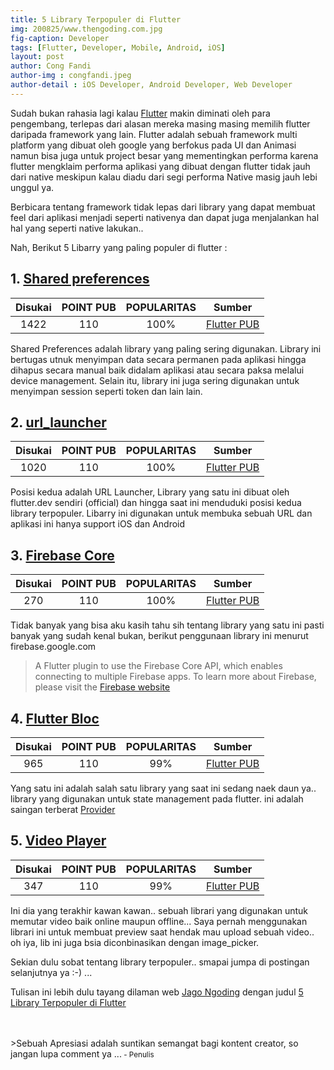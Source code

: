 ```yaml
---
title: 5 Library Terpopuler di Flutter
img: 200825/www.thengoding.com.jpg
fig-caption: Developer
tags: [Flutter, Developer, Mobile, Android, iOS]
layout: post
author: Cong Fandi
author-img : congfandi.jpeg
author-detail : iOS Developer, Android Developer, Web Developer
---
```


Sudah bukan rahasia lagi kalau [Flutter](https://flutter.dev) makin diminati oleh para pengembang, terlepas dari alasan mereka masing masing memilih flutter daripada framework yang lain. Flutter adalah sebuah framework multi platform yang dibuat oleh google yang berfokus pada UI dan Animasi namun bisa juga untuk project besar yang mementingkan performa karena flutter mengklaim performa aplikasi yang dibuat dengan flutter tidak jauh dari native meskipun kalau diadu dari segi performa Native masig jauh lebi unggul ya.

Berbicara tentang framework tidak lepas dari library yang dapat membuat feel dari aplikasi menjadi seperti nativenya dan dapat juga menjalankan hal hal yang seperti native lakukan..

Nah, Berikut 5 Libarry yang paling populer di flutter : 


## 1. [Shared preferences](https://pub.dev/packages/shared_preferences) ##

|  Disukai      | POINT PUB       |  POPULARITAS    | Sumber |
| :------------: |:---------------:|:---------------:|:------:|
|1422           | 110             | 100%            |[Flutter PUB](https://pub.dev)

Shared Preferences adalah library yang paling sering digunakan. Library ini bertugas utnuk menyimpan data secara permanen pada aplikasi hingga dihapus secara manual baik didalam aplikasi atau secara paksa melalui device management. Selain itu, library ini juga sering digunakan untuk menyimpan session seperti token dan lain lain.


## 2. [url_launcher](https://pub.dev/packages/url_launcher) ##

|  Disukai      | POINT PUB       |  POPULARITAS    | Sumber |
| :------------: |:---------------:|:---------------:|:------:|
|1020           | 110             | 100%            |[Flutter PUB](https://pub.dev)

Posisi kedua adalah URL Launcher, Library yang satu ini dibuat oleh flutter.dev sendiri (official) dan hingga saat ini menduduki posisi kedua library terpopuler. Libarry ini digunakan untuk membuka sebuah URL dan aplikasi ini hanya support iOS dan Android

## 3. [Firebase Core](https://pub.dev/packages/firebase_core)

|  Disukai      | POINT PUB       |  POPULARITAS    | Sumber |
| :------------:|:---------------:|:---------------:|:------:|
|270            | 110             | 100%            |[Flutter PUB](https://pub.dev)

Tidak banyak yang bisa aku kasih tahu sih tentang library yang satu ini pasti banyak yang sudah kenal bukan, berikut penggunaan library ini menurut firebase.google.com 

>A Flutter plugin to use the Firebase Core API, which enables connecting to multiple Firebase apps. To learn more about Firebase, please visit the [Firebase website](https://console.firebase.google.com)


## 4. [Flutter Bloc](https://pub.dev/packages/flutter_bloc)

|  Disukai      | POINT PUB       |  POPULARITAS    | Sumber |
| :------------:|:---------------:|:---------------:|:------:|
|965            | 110             | 99%            |[Flutter PUB](https://pub.dev)

Yang satu ini adalah salah satu library yang saat ini sedang naek daun ya.. library yang digunakan untuk state management pada flutter. ini adalah saingan terberat [Provider](https://pub.dev/packages/provider)


## 5. [Video Player](https://pub.dev/packages/video_player)

|  Disukai      | POINT PUB       |  POPULARITAS    | Sumber |
| :------------:|:---------------:|:---------------:|:------:|
|347            | 110             | 99%            |[Flutter PUB](https://pub.dev)

Ini dia yang terakhir kawan kawan.. sebuah librari yang digunakan untuk memutar video baik online maupun offline... 
Saya pernah menggunakan librari ini untuk  membuat preview saat hendak mau upload sebuah video.. oh iya, lib ini juga bsia diconbinasikan dengan image_picker.

Sekian dulu sobat tentang library terpopuler.. smapai jumpa di postingan selanjutnya ya :-) ...

Tulisan ini lebih dulu tayang dilaman web [Jago Ngoding](https://www.jagongoding.com) dengan judul [5 Library Terpopuler di Flutter](https://jagongoding.com/android/flutter/5-library-terpopuler/)

<br>
<br>
>Sebuah Apresiasi adalah suntikan semangat bagi kontent creator, so jangan lupa comment ya ...<small> - Penulis</small>
